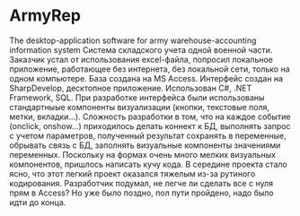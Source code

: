 # ArmyRep
The desktop-application software for army warehouse-accounting information system
Система складского учета одной военной части. Заказчик устал от использования excel-файла, попросил локальное приложение, работающее без интернета, без локальной сети, только на одном компьютере.
База создана на MS Access.
Интерфейс создан на SharpDevelop, десктопное приложение.
Использован C#, .NET Framework, SQL.
При разработке интерфейса были использованы стандартныые компоненты визуализации (кнопки, текстовые поля, метки, вкладки...).
Сложность разработки в том, что на каждое событие (onclick, onshow...) приходилось делать коннект к БД, выполнять запрос с учетом параметров, полученный результат сохранять в переменные, обрывать связь с БД, заполнять визуальные компоненты значениями переменных.
Поскольку на формах очень много мелких визуальных компонентов, пришлось написать кучу кода.
В середине проекта стало ясно, что этот легкий проект оказался тяжелым из-за рутиного кодирования. Разработчик подумал, не легче ли сделать все с нуля прям в Access? Но уже было поздно, пол пути пройдено, надо было идти до конца.
